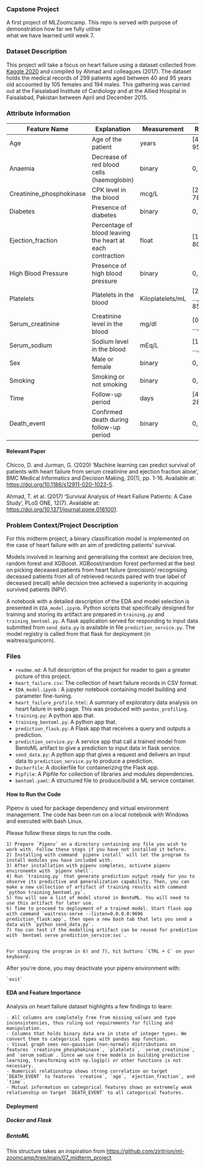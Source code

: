 ### Capstone Project 

A first project of MLZoomcamp. This repo is served with purpose of demonstration how far we fully utilise  
what we have learned until week 7.


### Dataset Description

This project will take a focus on heart failure using a dataset collected from [Kaggle 2020](https://www.kaggle.com/datasets/andrewmvd/heart-failure-clinical-data) and compiled by Ahmad and colleagues (2017). The dataset holds the medical records of 299 patients aged between 40 and 95 years old accounted by 105 females and 194 males. This gathering was carried out at the Faisalabad Institute of Cardiology and at the Allied Hospital in Faisalabad, Pakistan between April and December 2015. 

### Attribute Information

| Feature Name        | Explanation           | Measurement  |  Range  |
| ------------- | ------------- |  ----- |  ----- | 
| Age      | Age of the patient | years |  [40,…, 95]  |
| Anaemia      | Decrease of red blood cells (haemoglobin) |  binary |  0, 1  |
| Creatinine_phosphokinase | CPK level in the blood |   mcg/L | [23, …, 7861] |
|  Diabetes	 | Presence of diabetes |	binary |	0, 1 |
| Ejection_fraction | 	Percentage of blood leaving the heart at each contraction | 	float	| [14, …, 80] | 
| High Blood Pressure | 	Presence of high blood pressure | 	binary	| 0, 1 | 
| Platelets | 	Platelets in the blood | 	Kiloplatelets/mL	| [25.01, …, 850.00] | 
| Serum_creatinine | 	Creatinine level in the blood | 	mg/dl	| [0.50, …, 9.4] | 
| Serum_sodium |	Sodium level in the blood |	mEq/L |	[114, …, 148] |
| Sex |	Male or female | 	binary |	0, 1 |
| Smoking |	Smoking or not smoking |	binary |	0, 1 |
| Time |	Follow-up period |	days |	[4, …, 285] |
| Death_event |	Confirmed death during follow-up period |	binary |	0, 1 |



#### Relevant Paper
Chicco, D. and Jurman, G. (2020) ‘Machine learning can predict survival of patients with heart failure from serum creatinine and ejection fraction alone’, BMC Medical Informatics and Decision Making, 20(1), pp. 1-16. Available at: https://doi.org/10.1186/s12911-020-1023-5.

Ahmad, T. et al. (2017) ‘Survival Analysis of Heart Failure Patients: A Case Study’, PLoS ONE, 12(7). Available at: https://doi.org/10.1371/journal.pone.0181001.

### Problem Context/Project Description

For this midterm project, a binary classification model is implemented on the case of heart failure with an aim of predicting patients' survival.

Models involved in learning and generalising the context are decision tree, random forest and XGBoost. XGBoost/random forest performed at the best on picking deceased patients from heart failure (precision)/ recognising deceased patients from all of retrieved records paired with true label of deceased (recall) while decision tree achieved a superiority in acquiring survived patients (NPV). 

A notebook with a detailed description of the EDA and model selection is presented in `EDA_model.ipynb`. Python scripts that specifically designed for training and storing its artifact are prepared in `training.py` and `training_bentoml.py`. A flask application served for responding to input data submitted from `send_data.py` is available in file `prediction_service.py`. The model registry is called from that flask for deployment (in waitress/gunicorn).


### Files

- `readme.md`: A full description of the project for reader to gain a greater picture of this project.
- `heart_failure.csv`: The collection of heart failure records in CSV format.
- `EDA_model.ipynb` : A jupyter notebook containing model building and parameter fine-tuning.
- `heart_failure_profile.html`: A summary of exploratory data analysis on heart failure in web page. This was produced with `pandas_profiling`.
- `training.py`: A python app that.
- `training_bentoml.py`: A python app that.
- `prediction_flask.py`: A Flask app that receives a query and outputs a prediction.
- `prediction_service.py`: A service app that call a trained model from BentoML artifact to give a prediction to input data in flask service.
- `send_data.py`: A python app that gives a request and delivers an input data to `prediction_service.py` to produce a prediction.
- `Dockerfile`: A dockerfile for containerizing the Flask app.
- `Pipfile`: A Pipfile for collection of libraries and modules dependencies.
- `bentoml.yaml`: A structured file to produce/build a ML service container.



#### How to Run the Code

Pipenv is used for package dependency and virtual environment management. The code has been run on a local notebook with Windows and executed with bash Linux.

Please follow these steps to run the code.

    1) Prepare `Pipenv` on a directory containing any file you wish to work with. Follow these steps if you have not installed it before.
    2) Installing with command `pipenv install` will let the program to install modules you have included with.
    3) After installation with pipenv completes, activate pipenv environemtn with `pipenv shell`.
    4) Run `training.py` that generate prediction output ready for you to observe its predictive and generalization capability. Then, you can make a new collection of artifact of training results with command `python training_bentoml.py`.
    5) You will see a list of model stored in BentoML. You will need to use this artifact for later use. 
    6) Time to proceed to deployment of a trained model. Start flask app with command `waitress-serve --listen=0.0.0.0:9696 prediction_flask:app`, then open a new bash tab that lets you send a data with `python send_data.py`.
    7) You can test if the modelling artifact can be reused for prediction with `bentoml serve prediction_service:svc`.
    

    For stopping the program in 6) and 7), hit buttons `CTRL + C` on your keyboard.

After you're done, you may deactivate your pipenv environment with:

    `exit`

#### EDA and Feature Importance

Analysis on heart failure dataset highlights a few findings to learn: 

    - All columns are completely free from missing values and type inconsistencies, thus ruling out requirements for filling and manipulation. 
    - Columns that holds binary data are in state of integer types. We convert them to categorical types with pandas map function.  
    - Visual graph sees non-gaussian (non-normal) distributions on features `creatinine_phosphokinase`, `platelets`, `serum_creatinine`, and `serum_sodium`. Since we use tree models in building predictive learning, transforming with np.log1p() or other functions is not necessary.
    - Numerical relationship shows strong correlation on target `DEATH_EVENT` to features `creatine`, `age`, `ejection_fraction`, and `time`.
    - Mutual information on categorical features shows an extremely weak relationship on target `DEATH_EVENT` to all categorical features.




#### Deployment

##### Docker and Flask

##### BentoML


This structure takes an inspiration from 
https://github.com/ziritrion/ml-zoomcamp/tree/main/07_midterm_project